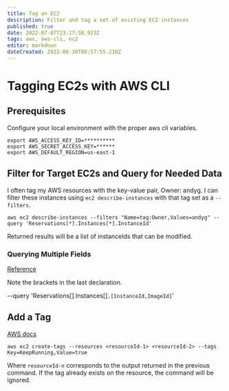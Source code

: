 ```yaml
---
title: Tag an EC2
description: Filter and tag a set of existing EC2 instances
published: true
date: 2022-07-07T23:17:58.923Z
tags: aws, aws-cli, ec2
editor: markdown
dateCreated: 2022-06-30T00:57:55.210Z
---
```


# Tagging EC2s with AWS CLI

## Prerequisites
Configure your local environment with the proper aws cli variables.
```
export AWS_ACCESS_KEY_ID=**********
export AWS_SECRET_ACCESS_KEY=******
export AWS_DEFAULT_REGION=us-east-1
```

## Filter for Target EC2s and Query for Needed Data

I often tag my AWS resources with the key-value pair, Owner: andyg. I can filter these instances using `ec2 describe-instances` with that tag set as a `--filters`.

```
aws ec2 describe-instances --filters "Name=tag:Owner,Values=andyg" --query 'Reservations[*].Instances[*].InstanceId'
```

Returned results will be a list of instanceIds that can be modified.

### Querying Multiple Fields

[Reference](https://serverfault.com/questions/669350/aws-cli-command-line-how-to-use-query-to-output-multiple-source-lines)

Note the brackets in the last declaration.

--query 'Reservations[].Instances[]`.[InstanceId,ImageId]`'

## Add a Tag

[AWS docs](https://docs.aws.amazon.com/cli/latest/reference/ec2/create-tags.html)

```
aws ec2 create-tags --resources <resourceId-1> <resourceId-2> --tags Key=KeepRunning,Value=true
```

Where `resourceId-n` corresponds to the output returned in the previous command. If the tag already exists on the resource, the command will be ignored. 